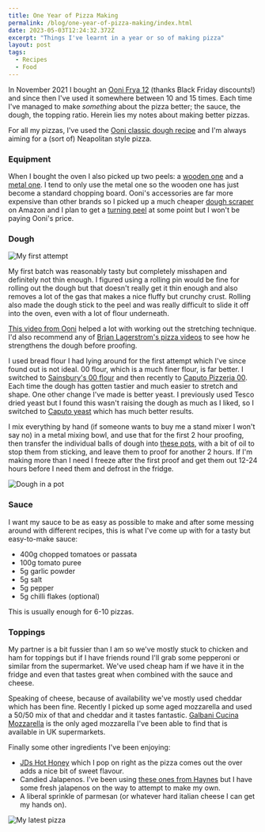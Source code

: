 ```yaml
---
title: One Year of Pizza Making
permalink: /blog/one-year-of-pizza-making/index.html
date: 2023-05-03T12:24:32.372Z
excerpt: "Things I've learnt in a year or so of making pizza"
layout: post
tags:
  - Recipes
  - Food
---
```


In November 2021 I bought an [Ooni Frya 12](https://uk.ooni.com/products/ooni-fyra) (thanks Black Friday discounts!) and since then I've used it somewhere between 10 and 15 times. Each time I've managed to make _something_ about the pizza better; the sauce, the dough, the topping ratio. Herein lies my notes about making better pizzas.

For all my pizzas, I've used the [Ooni classic dough recipe](https://ooni.com/blogs/recipes/classic-pizza-dough) and I'm always aiming for a (sort of) Neapolitan style pizza.

### Equipment

When I bought the oven I also picked up two peels: a [wooden one](https://uk.ooni.com/collections/accessories/products/ooni-wooden-pizza-peel) and a [metal one](https://uk.ooni.com/collections/accessories/products/ooni-pizza-peel). I tend to only use the metal one so the wooden one has just become a standard chopping board. Ooni's accessories are far more expensive than other brands so I picked up a much cheaper [dough scraper](https://www.amazon.co.uk/dp/B08BFJ3QX5) on Amazon and I plan to get a [turning peel](https://uk.ooni.com/collections/accessories/products/ooni-pizza-turning-peel) at some point but I won't be paying Ooni's price.

### Dough

![My first attempt](https://cdn.rknight.me/site/pizza-first.jpg)

My first batch was reasonably tasty but completely misshapen and definitely not thin enough. I figured using a rolling pin would be fine for rolling out the dough but that doesn't really get it thin enough and also removes a lot of the gas that makes a nice fluffy but crunchy crust. Rolling also made the dough stick to the peel and was really difficult to slide it off into the oven, even with a lot of flour underneath. 

[This video from Ooni](https://www.youtube.com/watch?v=Entzcl8q7H4) helped a lot with working out the stretching technique. I'd also recommend any of [Brian Lagerstrom's pizza videos](https://www.youtube.com/playlist?list=PL_f8scwrXT8tfSJpDPfGozK2QKj-mEmCA) to see how he strengthens the dough before proofing.

I used bread flour I had lying around for the first attempt which I've since found out is not ideal. 00 flour, which is a much finer flour, is far better. I switched to [Sainsbury's 00 flour](https://www.sainsburys.co.uk/gol-ui/product/all-flour/sainsburys-grade-pasta-flour--taste-the-difference-1kg) and then recently to [Caputo Pizzeria 00](https://www.rattonpantry.co.uk/products/caputo®-blue-pizzeria-00-italian-pizza-flour). Each time the dough has gotten tastier and much easier to stretch and shape. One other change I've made is better yeast. I previously used Tesco dried yeast but I found this wasn't raising the dough as much as I liked, so I switched to [Caputo yeast](https://www.rattonpantry.co.uk/products/caputo-yeast-100g) which has much better results.

I mix everything by hand (if someone wants to buy me a stand mixer I won't say no) in a metal mixing bowl, and use that for the first 2 hour proofing, then transfer the individual balls of dough into [these pots](https://www.amazon.co.uk/dp/B07D7MNHVP), with a bit of oil to stop them from sticking, and leave them to proof for another 2 hours. If I'm making more than I need I freeze after the first proof and get them out 12-24 hours before I need them and defrost in the fridge.

![Dough in a pot](https://cdn.rknight.me/site/pizza-pot.jpg)

### Sauce

I want my sauce to be as easy as possible to make and after some messing around with different recipes, this is what I've come up with for a tasty but easy-to-make sauce:


- 400g chopped tomatoes or passata
- 100g tomato puree
- 5g garlic powder
- 5g salt
- 5g pepper
- 5g chilli flakes (optional)

This is usually enough for 6-10 pizzas.

### Toppings

My partner is a bit fussier than I am so we've mostly stuck to chicken and ham for toppings but if I have friends round I'll grab some pepperoni or similar from the supermarket. We've used cheap ham if we have it in the fridge and even that tastes great when combined with the sauce and cheese.

Speaking of cheese, because of availability we've mostly used cheddar which has been fine. Recently I picked up some aged mozzarella and used a 50/50 mix of that and cheddar and it tastes fantastic. [Galbani Cucina Mozzarella](https://www.sainsburys.co.uk/gol-ui/product/galbani-cucina-mozzarella%C2%A0cheese%C2%A0400g) is the only aged mozzarella I've been able to find that is available in UK supermarkets. 

Finally some other ingredients I've been enjoying:

- [JDs Hot Honey](https://jdshothoney.com) which I pop on right as the pizza comes out the over adds a nice bit of sweet flavour.
- Candied Jalapenos. I've been using [these ones from Haynes](https://www.amazon.co.uk/Haynes-Gourmet-Candied-Jalapenos-%C2%AE/dp/B07JDSP47S/) but I have some fresh jalapenos on the way to attempt to make my own.
- A liberal sprinkle of parmesan (or whatever hard italian cheese I can get my hands on).

![My latest pizza](https://cdn.rknight.me/site/pizza-latest.jpg)
